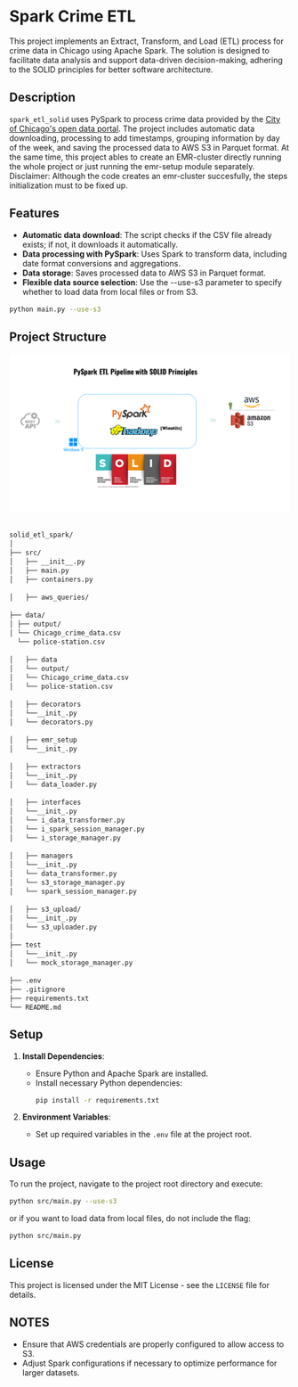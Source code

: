 # Spark Crime ETL

This project implements an Extract, Transform, and Load (ETL) process for crime data in Chicago using Apache Spark. The solution is designed to facilitate data analysis and support data-driven decision-making, adhering to the SOLID principles for better software architecture.

## Description

`spark_etl_solid` uses PySpark to process crime data provided by the [City of Chicago's open data portal](https://data.cityofchicago.org/Public-Safety/Crimes-2001-to-Present/ijzp-q8t2/about_data). The project includes automatic data downloading, processing to add timestamps, grouping information by day of the week, and saving the processed data to AWS S3 in Parquet format.
At the same time, this project ables to create an EMR-cluster directly running the whole project or just running the emr-setup module separately. Disclaimer: Although the code creates an emr-cluster succesfully, the steps initialization must to be fixed up.

## Features

- **Automatic data download**: The script checks if the CSV file already exists; if not, it downloads it automatically.
- **Data processing with PySpark**: Uses Spark to transform data, including date format conversions and aggregations.
- **Data storage**: Saves processed data to AWS S3 in Parquet format.
- **Flexible data source selection**: Use the --use-s3 parameter to specify whether to load data from local files or from S3.
 ```bash
python main.py --use-s3 
```
## Project Structure
![Project_architecture.png](src/Assets/Project_architecture.png)
```

solid_etl_spark/
│
├── src/
│   ├── __init__.py
│   ├── main.py
│   ├── containers.py

│   ├── aws_queries/

├── data/
│ ├── output/
│ └── Chicago_crime_data.csv
  └── police-station.csv

│   ├── data
│   └── output/
│   └── Chicago_crime_data.csv
│   └── police-station.csv

│   ├── decorators
│   └──__init_.py
│   └── decorators.py

│   ├── emr_setup
│   └──__init_.py

│   ├── extractors
│   └──__init_.py
│   └── data_loader.py

│   ├── interfaces
│   └──__init_.py
│   └── i_data_transformer.py
│   └── i_spark_session_manager.py
│   └── i_storage_manager.py

│   ├── managers
│   └──__init_.py
│   └── data_transformer.py
│   └── s3_storage_manager.py
│   └── spark_session_manager.py

│   ├── s3_upload/
│   └──__init_.py
│   └── s3_uploader.py
│
├── test
│   └──__init_.py
│   └── mock_storage_manager.py

├── .env
├── .gitignore
├── requirements.txt
└── README.md

```

## Setup

1. **Install Dependencies**:
   - Ensure Python and Apache Spark are installed.
   - Install necessary Python dependencies:
     ```bash
     pip install -r requirements.txt
     ```

2. **Environment Variables**:
   - Set up required variables in the `.env` file at the project root.

## Usage

To run the project, navigate to the project root directory and execute:

```bash
python src/main.py --use-s3
```
or if you want to load data from local files, do not include the flag:
```bash
python src/main.py
```

## License

This project is licensed under the MIT License - see the `LICENSE` file for details.

## NOTES

- Ensure that AWS credentials are properly configured to allow access to S3.
- Adjust Spark configurations if necessary to optimize performance for larger datasets.
